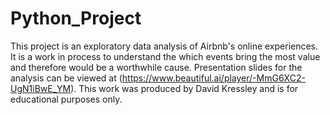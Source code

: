 # Python_Project
This project is an exploratory data analysis of Airbnb's online experiences. It is a work in process to understand the which events bring the most value and therefore would be a worthwhile cause. Presentation slides for the analysis can be viewed at (https://www.beautiful.ai/player/-MmG6XC2-UgN1iBwE_YM). This work was produced by David Kressley and is for educational purposes only. 